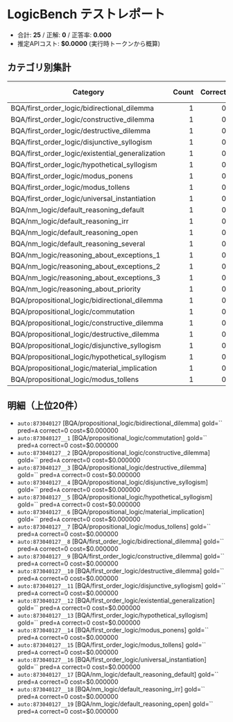 # LogicBench テストレポート

- 合計: **25**  / 正解: **0**  / 正答率: **0.000**
- 推定APIコスト: **$0.0000** (実行時トークンから概算)

## カテゴリ別集計

| Category | Count | Correct | Accuracy | Cost (USD) |
|---|---:|---:|---:|---:|
| BQA/first_order_logic/bidirectional_dilemma | 1 | 0 | 0.000 | 0.0000 |
| BQA/first_order_logic/constructive_dilemma | 1 | 0 | 0.000 | 0.0000 |
| BQA/first_order_logic/destructive_dilemma | 1 | 0 | 0.000 | 0.0000 |
| BQA/first_order_logic/disjunctive_syllogism | 1 | 0 | 0.000 | 0.0000 |
| BQA/first_order_logic/existential_generalization | 1 | 0 | 0.000 | 0.0000 |
| BQA/first_order_logic/hypothetical_syllogism | 1 | 0 | 0.000 | 0.0000 |
| BQA/first_order_logic/modus_ponens | 1 | 0 | 0.000 | 0.0000 |
| BQA/first_order_logic/modus_tollens | 1 | 0 | 0.000 | 0.0000 |
| BQA/first_order_logic/universal_instantiation | 1 | 0 | 0.000 | 0.0000 |
| BQA/nm_logic/default_reasoning_default | 1 | 0 | 0.000 | 0.0000 |
| BQA/nm_logic/default_reasoning_irr | 1 | 0 | 0.000 | 0.0000 |
| BQA/nm_logic/default_reasoning_open | 1 | 0 | 0.000 | 0.0000 |
| BQA/nm_logic/default_reasoning_several | 1 | 0 | 0.000 | 0.0000 |
| BQA/nm_logic/reasoning_about_exceptions_1 | 1 | 0 | 0.000 | 0.0000 |
| BQA/nm_logic/reasoning_about_exceptions_2 | 1 | 0 | 0.000 | 0.0000 |
| BQA/nm_logic/reasoning_about_exceptions_3 | 1 | 0 | 0.000 | 0.0000 |
| BQA/nm_logic/reasoning_about_priority | 1 | 0 | 0.000 | 0.0000 |
| BQA/propositional_logic/bidirectional_dilemma | 1 | 0 | 0.000 | 0.0000 |
| BQA/propositional_logic/commutation | 1 | 0 | 0.000 | 0.0000 |
| BQA/propositional_logic/constructive_dilemma | 1 | 0 | 0.000 | 0.0000 |
| BQA/propositional_logic/destructive_dilemma | 1 | 0 | 0.000 | 0.0000 |
| BQA/propositional_logic/disjunctive_syllogism | 1 | 0 | 0.000 | 0.0000 |
| BQA/propositional_logic/hypothetical_syllogism | 1 | 0 | 0.000 | 0.0000 |
| BQA/propositional_logic/material_implication | 1 | 0 | 0.000 | 0.0000 |
| BQA/propositional_logic/modus_tollens | 1 | 0 | 0.000 | 0.0000 |

## 明細（上位20件）

- `auto:873040127` [BQA/propositional_logic/bidirectional_dilemma] gold=`` pred=`A` correct=0 cost=$0.000000
- `auto:873040127__1` [BQA/propositional_logic/commutation] gold=`` pred=`A` correct=0 cost=$0.000000
- `auto:873040127__2` [BQA/propositional_logic/constructive_dilemma] gold=`` pred=`A` correct=0 cost=$0.000000
- `auto:873040127__3` [BQA/propositional_logic/destructive_dilemma] gold=`` pred=`A` correct=0 cost=$0.000000
- `auto:873040127__4` [BQA/propositional_logic/disjunctive_syllogism] gold=`` pred=`A` correct=0 cost=$0.000000
- `auto:873040127__5` [BQA/propositional_logic/hypothetical_syllogism] gold=`` pred=`A` correct=0 cost=$0.000000
- `auto:873040127__6` [BQA/propositional_logic/material_implication] gold=`` pred=`A` correct=0 cost=$0.000000
- `auto:873040127__7` [BQA/propositional_logic/modus_tollens] gold=`` pred=`A` correct=0 cost=$0.000000
- `auto:873040127__8` [BQA/first_order_logic/bidirectional_dilemma] gold=`` pred=`A` correct=0 cost=$0.000000
- `auto:873040127__9` [BQA/first_order_logic/constructive_dilemma] gold=`` pred=`A` correct=0 cost=$0.000000
- `auto:873040127__10` [BQA/first_order_logic/destructive_dilemma] gold=`` pred=`A` correct=0 cost=$0.000000
- `auto:873040127__11` [BQA/first_order_logic/disjunctive_syllogism] gold=`` pred=`A` correct=0 cost=$0.000000
- `auto:873040127__12` [BQA/first_order_logic/existential_generalization] gold=`` pred=`A` correct=0 cost=$0.000000
- `auto:873040127__13` [BQA/first_order_logic/hypothetical_syllogism] gold=`` pred=`A` correct=0 cost=$0.000000
- `auto:873040127__14` [BQA/first_order_logic/modus_ponens] gold=`` pred=`A` correct=0 cost=$0.000000
- `auto:873040127__15` [BQA/first_order_logic/modus_tollens] gold=`` pred=`A` correct=0 cost=$0.000000
- `auto:873040127__16` [BQA/first_order_logic/universal_instantiation] gold=`` pred=`A` correct=0 cost=$0.000000
- `auto:873040127__17` [BQA/nm_logic/default_reasoning_default] gold=`` pred=`A` correct=0 cost=$0.000000
- `auto:873040127__18` [BQA/nm_logic/default_reasoning_irr] gold=`` pred=`A` correct=0 cost=$0.000000
- `auto:873040127__19` [BQA/nm_logic/default_reasoning_open] gold=`` pred=`A` correct=0 cost=$0.000000